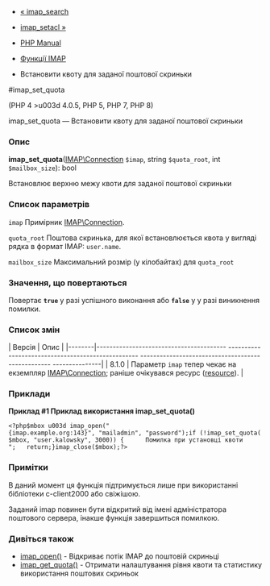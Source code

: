 - [« imap_search](function.imap-search.md)
- [imap_setacl »](function.imap-setacl.md)

- [PHP Manual](index.md)
- [Функції IMAP](ref.imap.md)
- Встановити квоту для заданої поштової скриньки

#imap_set_quota

(PHP 4 \>u003d 4.0.5, PHP 5, PHP 7, PHP 8)

imap_set_quota — Встановити квоту для заданої поштової скриньки

### Опис

**imap_set_quota**([IMAP\Connection](class.imap-connection.md)
`$imap`, string `$quota_root`, int `$mailbox_size`): bool

Встановлює верхню межу квоти для заданої поштової скриньки

### Список параметрів

`imap`
Примірник [IMAP\Connection](class.imap-connection.md).

`quota_root`
Поштова скринька, для якої встановлюється квота у вигляді рядка в
формат IMAP: `user.name`.

`mailbox_size`
Максимальний розмір (у кілобайтах) для `quota_root`

### Значення, що повертаються

Повертає **`true`** у разі успішного виконання або **`false`** у
у разі виникнення помилки.

### Список змін

| Версія | Опис |
|--------|---------------------------------------- -------------------------------------------------- -------------------------------------------------- ---------------|
| 8.1.0 | Параметр `imap` тепер чекає на екземпляр [IMAP\Connection](class.imap-connection.md); раніше очікувався ресурс ([resource](language.types.resource.md)). |

### Приклади

**Приклад #1 Приклад використання **imap_set_quota()****

` <?php$mbox u003d imap_open("{imap.example.org:143}", "mailadmin", "password");if (!imap_set_quota($mbox, "user.kalowsky", 3000)) {      Помилка при установці квоти
";   return;}imap_close($mbox);?> `

### Примітки

В даний момент ця функція підтримується лише при використанні
бібліотеки c-client2000 або свіжішою.

Заданий imap повинен бути відкритий від імені адміністратора поштового
сервера, інакше функція завершиться помилкою.

### Дивіться також

- [imap_open()](function.imap-open.md) - Відкриває потік IMAP до
поштовій скриньці
- [imap_get_quota()](function.imap-get-quota.md) - Отримати
налаштування рівня квоти та статистику використання поштових скриньок
